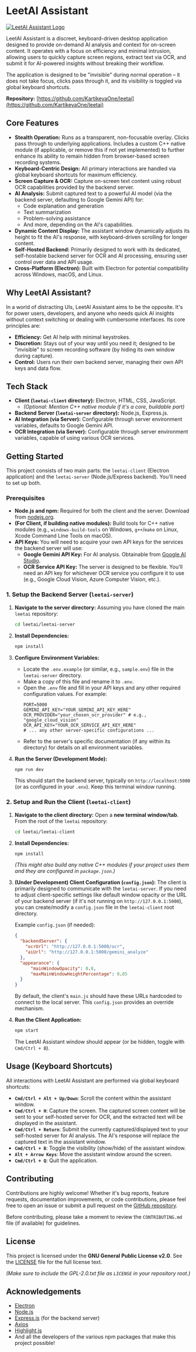 # LeetAI Assistant

[![LeetAI Assistant Logo](https://via.placeholder.com/600x200.png?text=LeetAI+Assistant+Logo+Here)](https://github.com/KartikeyaOne/leetai) 
<!-- Replace the placeholder.com URL above with a direct link to your logo/banner image if you have one -->

LeetAI Assistant is a discreet, keyboard-driven desktop application designed to provide on-demand AI analysis and context for on-screen content. It operates with a focus on efficiency and minimal intrusion, allowing users to quickly capture screen regions, extract text via OCR, and submit it for AI-powered insights without breaking their workflow.

The application is designed to be "invisible" during normal operation – it does not take focus, clicks pass through it, and its visibility is toggled via global keyboard shortcuts.

**Repository:** [https://github.com/KartikeyaOne/leetai](https://github.com/KartikeyaOne/leetai)

## Core Features

*   **Stealth Operation:** Runs as a transparent, non-focusable overlay. Clicks pass through to underlying applications. Includes a custom C++ native module (if applicable, or remove this if not yet implemented) to further enhance its ability to remain hidden from browser-based screen recording systems.
*   **Keyboard-Centric Design:** All primary interactions are handled via global keyboard shortcuts for maximum efficiency.
*   **Screen Capture & OCR:** Capture on-screen text content using robust OCR capabilities provided by the backend server.
*   **AI Analysis:** Submit captured text to a powerful AI model (via the backend server, defaulting to Google Gemini API) for:
    *   Code explanation and generation
    *   Text summarization
    *   Problem-solving assistance
    *   And more, depending on the AI's capabilities.
*   **Dynamic Content Display:** The assistant window dynamically adjusts its height to fit the AI's response, with keyboard-driven scrolling for longer content.
*   **Self-Hosted Backend:** Primarily designed to work with its dedicated, self-hostable backend server for OCR and AI processing, ensuring user control over data and API usage.
*   **Cross-Platform (Electron):** Built with Electron for potential compatibility across Windows, macOS, and Linux.

## Why LeetAI Assistant?

In a world of distracting UIs, LeetAI Assistant aims to be the opposite. It's for power users, developers, and anyone who needs quick AI insights without context switching or dealing with cumbersome interfaces. Its core principles are:

*   **Efficiency:** Get AI help with minimal keystrokes.
*   **Discretion:** Stays out of your way until you need it; designed to be "invisible" to screen recording software (by hiding its own window during capture).
*   **Control:** Users run their own backend server, managing their own API keys and data flow.

## Tech Stack

*   **Client (`leetai-client` directory):** Electron, HTML, CSS, JavaScript.
    *   *(Optional: Mention C++ native module if it's a core, buildable part)*
*   **Backend Server (`leetai-server` directory):** Node.js, Express.js.
*   **AI Integration (via Server):** Configurable through server environment variables, defaults to Google Gemini API.
*   **OCR Integration (via Server):** Configurable through server environment variables, capable of using various OCR services.

## Getting Started

This project consists of two main parts: the `leetai-client` (Electron application) and the `leetai-server` (Node.js/Express backend). You'll need to set up both.

### Prerequisites

*   **Node.js and npm:** Required for both the client and the server. Download from [nodejs.org](https://nodejs.org/).
*   **(For Client, if building native modules):** Build tools for C++ native modules (e.g., `windows-build-tools` on Windows, `g++`/`make` on Linux, Xcode Command Line Tools on macOS).
*   **API Keys:** You will need to acquire your own API keys for the services the backend server will use:
    *   **Google Gemini API Key:** For AI analysis. Obtainable from [Google AI Studio](https://aistudio.google.com/app/apikey).
    *   **OCR Service API Key:** The server is designed to be flexible. You'll need an API key for whichever OCR service you configure it to use (e.g., Google Cloud Vision, Azure Computer Vision, etc.).

### 1. Setup the Backend Server (`leetai-server`)

1.  **Navigate to the server directory:**
    Assuming you have cloned the main `leetai` repository:
    ```bash
    cd leetai/leetai-server 
    ```

2.  **Install Dependencies:**
    ```bash
    npm install
    ```

3.  **Configure Environment Variables:**
    *   Locate the `.env.example` (or similar, e.g., `sample.env`) file in the `leetai-server` directory.
    *   Make a copy of this file and rename it to `.env`.
    *   Open the `.env` file and fill in your API keys and any other required configuration values. For example:
        ```env
        PORT=5000
        GEMINI_API_KEY="YOUR_GEMINI_API_KEY_HERE"
        OCR_PROVIDER="your_chosen_ocr_provider" # e.g., "google_cloud_vision"
        OCR_API_KEY="YOUR_OCR_SERVICE_API_KEY_HERE"
        # ... any other server-specific configurations ...
        ```
    *   Refer to the server's specific documentation (if any within its directory) for details on all environment variables.

4.  **Run the Server (Development Mode):**
    ```bash
    npm run dev
    ```
    This should start the backend server, typically on `http://localhost:5000` (or as configured in your `.env`). Keep this terminal window running.

### 2. Setup and Run the Client (`leetai-client`)

1.  **Navigate to the client directory:**
    Open a **new terminal window/tab**. From the root of the `leetai` repository:
    ```bash
    cd leetai/leetai-client
    ```

2.  **Install Dependencies:**
    ```bash
    npm install
    ```
    *(This might also build any native C++ modules if your project uses them and they are configured in `package.json`.)*

3.  **(Under Development) Client Configuration (`config.json`):**
    The client is primarily designed to communicate with the `leetai-server`. If you need to adjust client-specific settings like default window opacity or the URL of your backend server (if it's not running on `http://127.0.0.1:5000`), you can create/modify a `config.json` file in the `leetai-client` root directory.

    Example `config.json` (if needed):
    ```json
    {
      "backendServer": {
        "ocrUrl": "http://127.0.0.1:5000/ocr",
        "aiUrl": "http://127.0.0.1:5000/gemini_analyze" 
      },
      "appearance": {
          "mainWindowOpacity": 0.8,
          "maxMainWindowHeightPercentage": 0.85
      }
    }
    ```
    By default, the client's `main.js` should have these URLs hardcoded to connect to the local server. This `config.json` provides an override mechanism.

4.  **Run the Client Application:**
    ```bash
    npm start
    ```
    The LeetAI Assistant window should appear (or be hidden, toggle with `Cmd/Ctrl + B`).

## Usage (Keyboard Shortcuts)

All interactions with LeetAI Assistant are performed via global keyboard shortcuts:

*   **`Cmd/Ctrl + Alt + Up/Down`**: Scroll the content within the assistant window.
*   **`Cmd/Ctrl + H`**: Capture the screen. The captured screen content will be sent to your self-hosted server for OCR, and the extracted text will be displayed in the assistant.
*   **`Cmd/Ctrl + Return`**: Submit the currently captured/displayed text to your self-hosted server for AI analysis. The AI's response will replace the captured text in the assistant window.
*   **`Cmd/Ctrl + B`**: Toggle the visibility (show/hide) of the assistant window.
*   **`Alt + Arrow Keys`**: Move the assistant window around the screen.
*   **`Cmd/Ctrl + Q`**: Quit the application.

## Contributing

Contributions are highly welcome! Whether it's bug reports, feature requests, documentation improvements, or code contributions, please feel free to open an issue or submit a pull request on the [GitHub repository](https://github.com/KartikeyaOne/leetai).

Before contributing, please take a moment to review the `CONTRIBUTING.md` file (if available) for guidelines.

## License

This project is licensed under the **GNU General Public License v2.0**. See the [LICENSE](./LICENSE) file for the full license text.

*(Make sure to include the GPL-2.0.txt file as `LICENSE` in your repository root.)*

## Acknowledgements

*   [Electron](https://www.electronjs.org/)
*   [Node.js](https://nodejs.org/)
*   [Express.js](https://expressjs.com/) (for the backend server)
*   [Axios](https://axios-http.com/)
*   [Highlight.js](https://highlightjs.org/)
*   And all the developers of the various npm packages that make this project possible!
